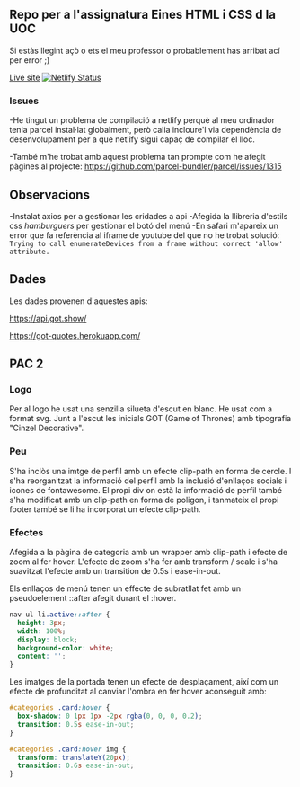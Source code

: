 ## Repo per a l'assignatura Eines HTML i CSS d la UOC

Si estàs llegint açò o ets el meu professor o probablement has arribat ací per error ;)

[Live site](https://eines.netlify.com/) [![Netlify Status](https://api.netlify.com/api/v1/badges/5a4138cb-e55c-46e8-9acf-91877508fa8d/deploy-status)](https://app.netlify.com/sites/eines/deploys)

### Issues

-He tingut un problema de compilació a netlify perquè al meu ordinador tenia parcel instal·lat globalment, però calia incloure'l via dependència de desenvolupament per a que netlify sigui capaç de compilar el lloc.

-També m'he trobat amb aquest problema tan prompte com he afegit pàgines al projecte:
https://github.com/parcel-bundler/parcel/issues/1315

## Observacions

-Instalat axios per a gestionar les cridades a api
-Afegida la llibreria d'estils css _hamburguers_ per gestionar el botó del menú
-En safari m'apareix un error que fa referència al iframe de youtube del que no he trobat solució:
`Trying to call enumerateDevices from a frame without correct 'allow' attribute.`

## Dades

Les dades provenen d'aquestes apis:

https://api.got.show/

https://got-quotes.herokuapp.com/

## PAC 2

### Logo

Per al logo he usat una senzilla silueta d'escut en blanc. He usat com a format svg. Junt a l'escut les inicials GOT (Game of Thrones) amb tipografia "Cinzel Decorative".

### Peu

S'ha inclòs una imtge de perfil amb un efecte clip-path en forma de cercle. I s'ha reorganitzat la informació del perfil amb la inclusió d'enllaços socials i icones de fontawesome. El propi div on està la informació de perfil també s'ha modificat amb un clip-path en forma de poligon, i tanmateix el propi footer també se li ha incorporat un efecte clip-path.

### Efectes

Afegida a la pàgina de categoria amb un wrapper amb clip-path i efecte de zoom al fer hover. L'efecte de zoom s'ha fer amb transform / scale i s'ha suavitzat l'efecte amb un transition de 0.5s i ease-in-out.

Els enllaços de menú tenen un effecte de subratllat fet amb un pseudoelement ::after afegit durant el :hover.

```css
nav ul li.active::after {
  height: 3px;
  width: 100%;
  display: block;
  background-color: white;
  content: '';
}
```

Les imatges de la portada tenen un efecte de desplaçament, així com un efecte de profunditat al canviar l'ombra en fer hover aconseguit amb:

```css
#categories .card:hover {
  box-shadow: 0 1px 1px -2px rgba(0, 0, 0, 0.2);
  transition: 0.5s ease-in-out;
}

#categories .card:hover img {
  transform: translateY(20px);
  transition: 0.6s ease-in-out;
}
```
